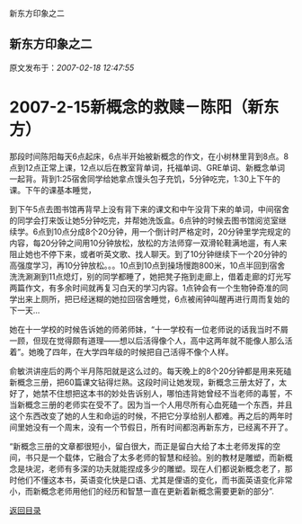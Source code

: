 新东方印象之二
## 新东方印象之二

 原文发布于：*2007-02-18 12:47:55*

# 2007-2-15新概念的救赎－陈阳（新东方）

那段时间陈阳每天6点起床，6点半开始被新概念的作文，在小树林里背到8点。8点到12点正常上课，12点以后在教室背单词，托福单词、GRE单词、新概念单词一起背。背到1&#58;25宿舍同学给她拿点馒头包子充饥，5分钟吃完，1&#58;30上下午的课。下午的课基本睡觉，

到下午5点去图书馆再背早上没有背下来的课文和中午没背下来的单词，中间宿舍的同学会打来饭让她5分钟吃完，并帮她洗饭盒。6点钟的时候去图书馆阅览室继续学。6点到10点分成8个20分钟，用一个倒计时严格定时，20分钟里学完规定的内容，每20分钟之间用10分钟放松，放松的方法师穿一双滑轮鞋满地遛，有人来阻止她也不停下来，或者听英文歌、找人聊天。到了10分钟继续下一个20分钟的高强度学习，再10分钟放松。。。10点到10点到操场慢跑800米，10点半回到宿舍洗洗涮涮到11点熄灯，别的同学都睡了，她把凳子拖到走廊上，借着走廊的灯光写两篇作文，有多余时间就再复习白天的学习内容。1点钟会有一个生物钟奇准的同学出来上厕所，把已经迷糊的她拉回宿舍睡觉，6点被闹钟叫醒再进行周而复始的下一天…

她在十一学校的时候告诉她的师弟师妹，“十一学校有一位老师说的话我当时不屑一顾，但现在觉得颇有道理&#8213;&#8213;想以后活得像个人，高中这两年就不能像人那么活着”。她晚了四年，在大学四年级的时候把自己活得不像个人样。  

 俞敏洪讲座后的两个半月陈阳就是这么过的。每天晚上的8个20分钟都是用来死磕新概念三册，把60篇课文钻得烂熟。这段时间让她发现，新概念三册太好了，太好了，她禁不住想把这本书的妙处告诉别人，哪怕违背她曾经不当老师的毒誓，不当新概念三册的老师实在受不了。因为当一个人用尽所有心血死磕一个东西，并且这个东西改变了她的人生和命运的时候，不把它分享给别人都难。再之后的两年时间里她没有一个周末，没有一个节假日，所有时间都泡再新东方，已经离不开了。  

“新概念三册的文章都很短小，留白很大，而正是留白大给了本土老师发挥的空间，书只是一个载体，它融合了太多老师的智慧和经验。别的教材是雕塑，而新概念是块泥，老师有多深的功夫就能捏成多少的雕塑。现在人们都说新概念老了，那时他们不懂这本书，英语变化快是口语、尤其是俚语的变化，而书面英语变化非常小，而新概念老师用他们的经历和智慧一直在更新着新概念需要更新的部分”.

 

 

[返回目录](index.html)
